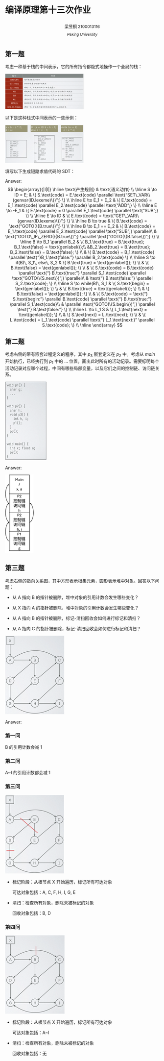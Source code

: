 # 编译原理第十三次作业

<center>
  <div style='height:2mm;'></div>
  <div style="font-size:10pt;">梁昱桐 2100013116</div>
</center>

<center>
  <span style="font-size:9pt;line-height:9mm"><i>Peking University</i></span>
</center>

## 第一题

考虑一种基于栈的中间表示，它的所有指令都隐式地操作一个全局的栈：

<img src="./answer-13-yutong.assets/CleanShot 2024-12-06 at 11.43.10@2x.png" alt="CleanShot 2024-12-06 at 11.43.10@2x" style="zoom:25%;" />

以下是这种栈式中间表示的一些示例：

<img src="./answer-13-yutong.assets/CleanShot 2024-12-06 at 11.46.57@2x.png" alt="CleanShot 2024-12-06 at 11.46.57@2x" style="zoom:25%;" />

填写以下生成短路求值代码的 SDT：

Answer:
$$
\begin{array}{|l|l|}
\hline
\text{产生规则} & \text{语义动作} \\
\hline
S \to ID = E; &
\{ S.\text{code} = E.\text{code} \parallel \text{“SET\_VAR(\{genvar(ID.lexeme)\})”;} \} \\
\hline
E \to E_1 + E_2 &
\{ E.\text{code} = E_1.\text{code} \parallel E_2.\text{code} \parallel \text{“ADD”;} \} \\
\hline
E \to -E_1 &
\{ E.\text{code} = 0 \parallel E_1.\text{code} \parallel \text{“SUB”;} \} \\
\hline
E \to ID &
\{ E.\text{code} = \text{“GET\_VAR(\{genvar(ID.lexeme)\})”;} \} \\
\hline
B \to true & \{ B.\text{code} = \text{“GOTO(\{B.true\})”;} \} \\
\hline
B \to E_1 == E_2 &
\{ B.\text{code} = E_1.\text{code} \parallel E_2.\text{code} \parallel \text{“SUB”;} \parallel\\
& \text{“GOTO\_IF\_ZERO(\{B.true\})”;} \parallel \text{“GOTO(\{B.false\})”;} \} \\
\hline
B \to B_1 \parallel B_2 &
\{ B_1.\text{true} = B.\text{true}; B_1.\text{false} = \text{genlabel()};\\
&B_2.\text{true} = B.\text{true}; B_2.\text{false} = B.\text{false}; \} \\
& \{ B.\text{code} = B_1.\text{code} \parallel \text{“}B_1.\text{false:”} \parallel B_2.\text{code} \} \\
\hline
S \to if(B)\, S_1\, else\, S_2 &
\{ B.\text{true} = \text{genlabel()}; \} \\
& \{ B.\text{false} = \text{genlabel()}; \} \\
& \{ S.\text{code} = B.\text{code} \parallel \text{“} B.\text{true:”} \parallel S_1.\text{code} \parallel \text{“GOTO(\{S.next\})”;} \parallel\\
& \text{“} B.\text{false:”} \parallel S_2.\text{code}; \} \\
\hline
S \to while(B)\, S_1 &
\{ S.\text{begin} = \text{genlabel()}; \} \\
& \{ B.\text{true} = \text{genlabel()}; \} \\
& \{ B.\text{false} = \text{genlabel()}; \} \\
& \{ S.\text{code} = \text{“} S.\text{begin:”} \parallel B.\text{code} \parallel \text{“} B.\text{true:”} \parallel S_1.\text{code}\\
& \parallel \text{“GOTO(\{S.begin\})”;} \parallel \text{“} B.\text{false:”} \} \\
\hline
L \to L_1 S & \{ L_1.\text{next} = \text{genlabel()}; \} \\
            & \{ S.\text{next} = L.\text{next}; \} \\
            & \{ L.\text{code} = L_1.\text{code} \parallel \text{“} L_1.\text{next:}” \parallel S.\text{code}; \} \\
\hline
\end{array}
$$

## 第二题

考虑右侧的带有嵌套过程定义的程序，其中 $p_3$ 嵌套定义在 $p_2$ 中。考虑从 $main$ 开始执行，已经执行到 $p_1$ 中的 ... 位置。画出此时所有的活动记录。需要标明每个活动记录对应哪个过程，中间有哪些局部变量，以及它们之间的控制链、访问链关系。

<img src="./answer-13-yutong.assets/CleanShot 2024-12-06 at 11.48.12@2x.png" alt="CleanShot 2024-12-06 at 11.48.12@2x" style="zoom:25%;" />

Answer:

<img src="./answer-13-yutong.assets/q2.png" alt="q2" style="zoom:25%;" />

## 第三题

考虑右侧的指向关系图，其中方形表示根集元素，圆形表示堆中对象。回答以下问题：

-   从 A 指向 B 的指针被删除，堆中对象的引用计数会发生哪些变化？

-   从 X 指向 A 的指针被删除，堆中对象的引用计数会发生哪些变化？

-   从 A 指向 B 的指针被删除，标记-清扫回收会如何进行标记和清扫？

-   从 A 指向 C 的指针被删除，标记-清扫回收会如何进行标记和清扫？

<img src="./answer-13-yutong.assets/CleanShot 2024-12-06 at 11.50.23@2x.png" alt="CleanShot 2024-12-06 at 11.50.23@2x" style="zoom:25%;" />

Answer:

### 第一问

B 的引用计数会减 1

### 第二问

A~I 的引用计数都会减 1

### 第三问

<img src="./answer-13-yutong.assets/CleanShot 2024-12-06 at 11.52.05@2x.png" alt="CleanShot 2024-12-06 at 11.52.05@2x" style="zoom:25%;" />

-   标记阶段：从根节点 X 开始遍历，标记所有可达对象

    可达对象包括：A, C, F, H, I, G, E

-   清扫：检查所有对象，删除未被标记的对象

    回收对象包括：B, D

### 第四问

<img src="./answer-13-yutong.assets/CleanShot 2024-12-06 at 11.53.01@2x.png" alt="CleanShot 2024-12-06 at 11.53.01@2x" style="zoom:25%;" />

-   标记阶段：从根节点 X 开始遍历，标记所有可达对象

    可达对象包括：A~I

-   清扫：检查所有对象，删除未被标记的对象

    回收对象包括：无
